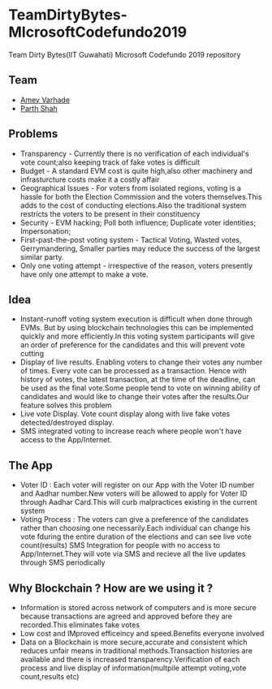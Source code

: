 # TeamDirtyBytes-MIcrosoftCodefundo2019
Team Dirty Bytes(IIT Guwahati) Microsoft Codefundo 2019 repository

## Team
* [Amey Varhade](https://www.github.com/yemaedahrav)
* [Parth Shah](https://www.github.com/parthatom)

## Problems
* Transparency - Currently there is no verification of each individual's vote count;also keeping track of fake votes is difficult
* Budget - A standard EVM cost is quite high,also other machinery and infrasturcture costs make it a costly affair
* Geographical Issues - For voters from isolated regions, voting is a hassle for both the Election Commission and the voters themselves.This adds to the cost of conducting elections.Also the traditional system restricts the voters to be present in their constituency
* Security - EVM hacking; Poll both influence; Duplicate voter identities; Impersonation;
* First-past-the-post voting system - Tactical Voting, Wasted votes, Gerrymandering, Smaller parties may reduce the success of the largest similar party.
* Only one voting attempt - irrespective of the reason, voters presently have only one attempt to make a vote.

## Idea
* Instant-runoff voting system execution is difficult when done through EVMs. But by using blockchain technologies this can be implemented quickly and more efficiently.In this voting system participants will give an order of preference for the candidates and this will prevent vote cutting 
* Display of live results. Enabling voters to change their votes any number of times. Every vote can be processed as a transaction. Hence with history of votes, the latest transaction, at the time of the deadline, can be used as the final vote.Some people tend to vote on winning ability of candidates and would like to change their votes after the results.Our feature solves this problem
* Live vote Display. Vote count display along with live fake votes detected/destroyed display.
* SMS integrated voting to increase reach where people won't have access to the App/Internet.

## The App
* Voter ID : Each voter will register on our App with the Voter ID number and Aadhar number.New voters will be allowed to apply for Voter ID through Aadhar Card.This will curb malpractices existing in the current system
* Voting Process : The voters can give a preference of the candidates rather than choosing one necessarily.Each individual can change his vote fduring the entire duration of the elections and can see live vote count(results)
 SMS Integration for people with no access to App/Internet.They will vote via SMS and recieve all the live updates through SMS periodically 
 
 ## Why Blockchain ? How are we using it ?
 
* Information is stored across network of computers and is more secure because transactions are agreed and approved before they are recorded.This eliminates fake votes
 * Low cost and IMproved efficeincy and speed.Benefits everyone involved
 * Data on a Blockchain is more secure,accurate and consistent which reduces unfair means in traditional methods.Transaction    histories are available and there is increased transparency.Verification of each process and live display of information(multpile attempt voting,vote count,results etc)
